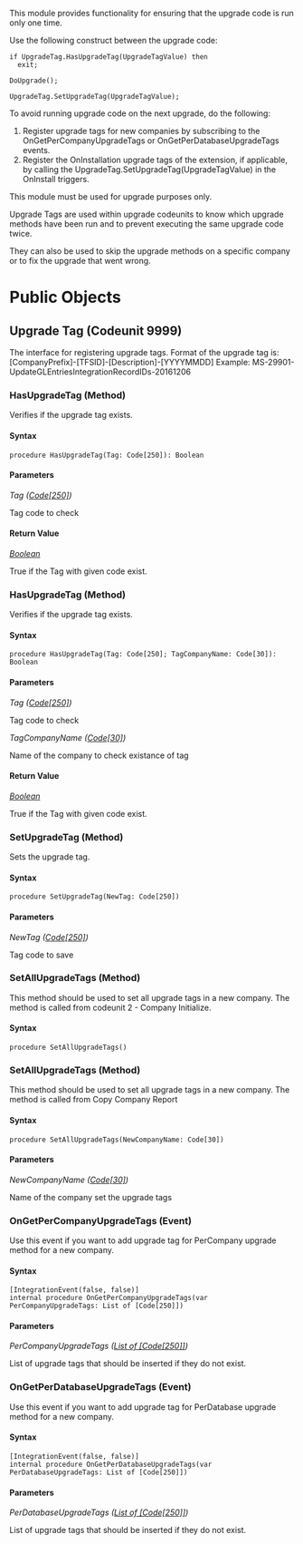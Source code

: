 This module provides functionality for ensuring that the upgrade code is run only one time.

Use the following construct between the upgrade code:

```
if UpgradeTag.HasUpgradeTag(UpgradeTagValue) then
  exit;

DoUpgrade();

UpgradeTag.SetUpgradeTag(UpgradeTagValue);
```

To avoid running upgrade code on the next upgrade, do the following:
1. Register upgrade tags for new companies by subscribing to the OnGetPerCompanyUpgradeTags or OnGetPerDatabaseUpgradeTags events.
2. Register the OnInstallation upgrade tags of the extension, if applicable, by calling the UpgradeTag.SetUpgradeTag(UpgradeTagValue) in the OnInstall triggers.

This module must be used for upgrade purposes only.

Upgrade Tags are used within upgrade codeunits to know which upgrade methods have been run and to prevent executing the same upgrade code twice. 

They can also be used to skip the upgrade methods on a specific company or to fix the upgrade that went wrong.


# Public Objects
## Upgrade Tag (Codeunit 9999)

 The interface for registering upgrade tags.
 Format of the upgrade tag is:
 [CompanyPrefix]-[TFSID]-[Description]-[YYYYMMDD]
 Example:
 MS-29901-UpdateGLEntriesIntegrationRecordIDs-20161206
 

### HasUpgradeTag (Method) <a name="HasUpgradeTag"></a> 

 Verifies if the upgrade tag exists.
 

#### Syntax
```
procedure HasUpgradeTag(Tag: Code[250]): Boolean
```
#### Parameters
*Tag ([Code[250]](https://docs.microsoft.com/en-us/dynamics365/business-central/dev-itpro/developer/methods-auto/code/code-data-type))* 

Tag code to check

#### Return Value
*[Boolean](https://docs.microsoft.com/en-us/dynamics365/business-central/dev-itpro/developer/methods-auto/boolean/boolean-data-type)*

True if the Tag with given code exist.
### HasUpgradeTag (Method) <a name="HasUpgradeTag"></a> 

 Verifies if the upgrade tag exists.
 

#### Syntax
```
procedure HasUpgradeTag(Tag: Code[250]; TagCompanyName: Code[30]): Boolean
```
#### Parameters
*Tag ([Code[250]](https://docs.microsoft.com/en-us/dynamics365/business-central/dev-itpro/developer/methods-auto/code/code-data-type))* 

Tag code to check

*TagCompanyName ([Code[30]](https://docs.microsoft.com/en-us/dynamics365/business-central/dev-itpro/developer/methods-auto/code/code-data-type))* 

Name of the company to check existance of tag

#### Return Value
*[Boolean](https://docs.microsoft.com/en-us/dynamics365/business-central/dev-itpro/developer/methods-auto/boolean/boolean-data-type)*

True if the Tag with given code exist.
### SetUpgradeTag (Method) <a name="SetUpgradeTag"></a> 

 Sets the upgrade tag.
 

#### Syntax
```
procedure SetUpgradeTag(NewTag: Code[250])
```
#### Parameters
*NewTag ([Code[250]](https://docs.microsoft.com/en-us/dynamics365/business-central/dev-itpro/developer/methods-auto/code/code-data-type))* 

Tag code to save

### SetAllUpgradeTags (Method) <a name="SetAllUpgradeTags"></a> 

 This method should be used to set all upgrade tags in a new company. 
 The method is called from codeunit 2 - Company Initialize.
 

#### Syntax
```
procedure SetAllUpgradeTags()
```
### SetAllUpgradeTags (Method) <a name="SetAllUpgradeTags"></a> 

 This method should be used to set all upgrade tags in a new company. 
 The method is called from Copy Company Report
 

#### Syntax
```
procedure SetAllUpgradeTags(NewCompanyName: Code[30])
```
#### Parameters
*NewCompanyName ([Code[30]](https://docs.microsoft.com/en-us/dynamics365/business-central/dev-itpro/developer/methods-auto/code/code-data-type))* 

Name of the company set the upgrade tags

### OnGetPerCompanyUpgradeTags (Event) <a name="OnGetPerCompanyUpgradeTags"></a> 

 Use this event if you want to add upgrade tag for PerCompany upgrade method for a new company.
 

#### Syntax
```
[IntegrationEvent(false, false)]
internal procedure OnGetPerCompanyUpgradeTags(var PerCompanyUpgradeTags: List of [Code[250]])
```
#### Parameters
*PerCompanyUpgradeTags ([List of [Code[250]]]())* 


 List of upgrade tags that should be inserted if they do not exist.
 

### OnGetPerDatabaseUpgradeTags (Event) <a name="OnGetPerDatabaseUpgradeTags"></a> 

 Use this event if you want to add upgrade tag for PerDatabase upgrade method for a new company.
 

#### Syntax
```
[IntegrationEvent(false, false)]
internal procedure OnGetPerDatabaseUpgradeTags(var PerDatabaseUpgradeTags: List of [Code[250]])
```
#### Parameters
*PerDatabaseUpgradeTags ([List of [Code[250]]]())* 


 List of upgrade tags that should be inserted if they do not exist.
 

